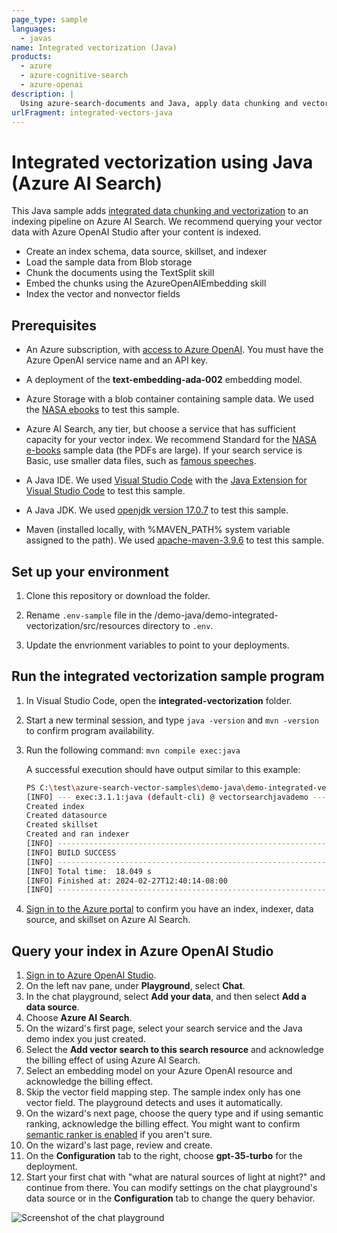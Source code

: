 ```yaml
---
page_type: sample
languages:
  - javas
name: Integrated vectorization (Java)
products:
  - azure
  - azure-cognitive-search
  - azure-openai
description: |
  Using azure-search-documents and Java, apply data chunking and vectorization in an indexer pipeline..
urlFragment: integrated-vectors-java
---
```


# Integrated vectorization using Java (Azure AI Search)  

This Java sample adds [integrated data chunking and vectorization](https://learn.microsoft.com/azure/search/vector-search-integrated-vectorization) to an indexing pipeline on Azure AI Search. We recommend querying your vector data with Azure OpenAI Studio after your content is indexed.

+ Create an index schema, data source, skillset, and indexer
+ Load the sample data from Blob storage
+ Chunk the documents using the TextSplit skill
+ Embed the chunks using the AzureOpenAIEmbedding skill
+ Index the vector and nonvector fields

## Prerequisites

+ An Azure subscription, with [access to Azure OpenAI](https://aka.ms/oai/access). You must have the Azure OpenAI service name and an API key.

+ A deployment of the **text-embedding-ada-002** embedding model.

+ Azure Storage with a blob container containing sample data. We used the [NASA ebooks](https://github.com/Azure-Samples/azure-search-sample-data/tree/main/nasa-e-book) to test this sample.

+ Azure AI Search, any tier, but choose a service that has sufficient capacity for your vector index. We recommend Standard for the [NASA e-books](https://github.com/Azure-Samples/azure-search-sample-data/tree/main/nasa-e-book) sample data (the PDFs are large). If your search service is Basic, use smaller data files, such as [famous speeches](https://github.com/Azure-Samples/azure-search-sample-data/tree/main/famous-speeches-pdf).

+ A Java IDE. We used [Visual Studio Code](https://code.visualstudio.com/download) with the [Java Extension for Visual Studio Code](https://marketplace.visualstudio.com/items?itemName=vscjava.vscode-java-pack) to test this sample.

+ A Java JDK. We used [openjdk version 17.0.7](https://learn.microsoft.com/java/openjdk/download) to test this sample.

+ Maven (installed locally, with %MAVEN_PATH% system variable assigned to the path). We used [apache-maven-3.9.6](https://maven.apache.org/download.cgi) to test this sample.

## Set up your environment

1. Clone this repository or download the folder.

1. Rename `.env-sample` file in the /demo-java/demo-integrated-vectorization/src/resources directory to `.env`.

1. Update the envrionment variables to point to your deployments.

## Run the integrated vectorization sample program

1. In Visual Studio Code, open the **integrated-vectorization** folder.

1. Start a new terminal session, and type `java -version` and `mvn -version` to confirm program availability.

1. Run the following command: `mvn compile exec:java`

   A successful execution should have output similar to this example:
    
    ```bash
    PS C:\test\azure-search-vector-samples\demo-java\demo-integrated-vectorization> mvn compile exec:java 
    [INFO] --- exec:3.1.1:java (default-cli) @ vectorsearchjavademo ---
    Created index
    Created datasource
    Created skillset
    Created and ran indexer
    [INFO] ------------------------------------------------------------------------
    [INFO] BUILD SUCCESS
    [INFO] ------------------------------------------------------------------------
    [INFO] Total time:  18.049 s
    [INFO] Finished at: 2024-02-27T12:40:14-08:00
    [INFO] ------------------------------------------------------------------------
    ```

1. [Sign in to the Azure portal](https://portal.azure.com) to confirm you have an index, indexer, data source, and skillset on Azure AI Search.

## Query your index in Azure OpenAI Studio

1. [Sign in to Azure OpenAI Studio](https://oai.azure.com/portal/).
1. On the left nav pane, under **Playground**, select **Chat**.
1. In the chat playground, select **Add your data**, and then select **Add a data source**.
1. Choose **Azure AI Search**.
1. On the wizard's first page, select your search service and the Java demo index you just created.
1. Select the **Add vector search to this search resource** and acknowledge the billing effect of using Azure AI Search.
1. Select an embedding model on your Azure OpenAI resource and acknowledge the billing effect.
1. Skip the vector field mapping step. The sample index only has one vector field. The playground detects and uses it automatically.
1. On the wizard's next page, choose the query type and if using semantic ranking, acknowledge the billing effect. You might want to confirm [semantic ranker is enabled](https://learn.microsoft.com/azure/search/semantic-how-to-enable-disable) if you aren't sure.
1. On the wizard's last page, review and create.
1. On the **Configuration** tab to the right, choose **gpt-35-turbo** for the deployment.
1. Start your first chat with "what are natural sources of light at night?" and continue from there. You can modify settings on the chat playground's data source or in the **Configuration** tab to change the query behavior.

![Screenshot of the chat playground](https://github.com/Azure/azure-search-vector-samples/blob/main/demo-java/media/playground-chat.png?raw=true)
